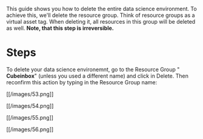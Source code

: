 This guide shows you how to delete the entire data science environment. To achieve this, we'll delete the resource group. Think of resource groups as a virtual asset tag. When deleting it, all resources in this group will be deleted as well. **Note, that this step is irreversible.**

# Steps

To delete your data science environemnt, go to the Resource Group &quot; **Cubeinbox**&quot; (unless you used a different name) and click in Delete. Then reconfirm this action by typing in the Resource Group name:

[[/images/53.png]]

[[/images/54.png]]

[[/images/55.png]]

[[/images/56.png]]
